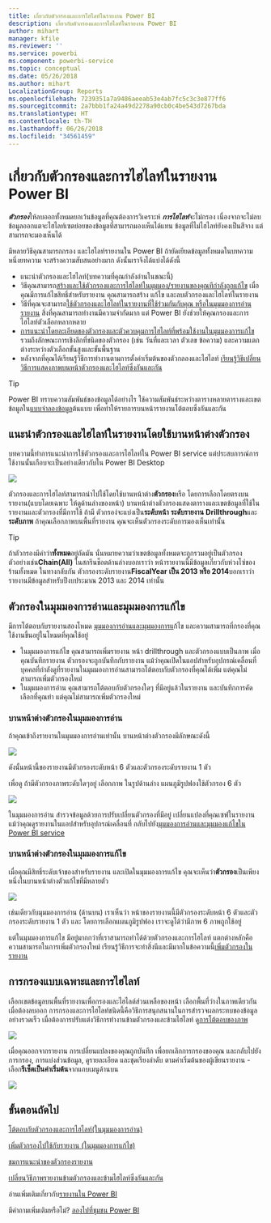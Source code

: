 ```yaml
---
title: เกี่ยวกับตัวกรองและการไฮไลท์ในรายงาน Power BI
description: เกี่ยวกับตัวกรองและการไฮไลท์ในรายงาน Power BI
author: mihart
manager: kfile
ms.reviewer: ''
ms.service: powerbi
ms.component: powerbi-service
ms.topic: conceptual
ms.date: 05/26/2018
ms.author: mihart
LocalizationGroup: Reports
ms.openlocfilehash: 7239351a7a9486aeeab53e4ab7fc5c3c3e877ff6
ms.sourcegitcommit: 2a7bbb1fa24a49d2278a90cb0c4be543d7267bda
ms.translationtype: HT
ms.contentlocale: th-TH
ms.lasthandoff: 06/26/2018
ms.locfileid: "34561459"
---
```

# <a name="about-filters-and-highlighting-in-power-bi-reports"></a>เกี่ยวกับตัวกรองและการไฮไลท์ในรายงาน Power BI
***ตัวกรอง***ให้ลบออกทั้งหมดยกเว้นข้อมูลที่คุณต้องการวิเคราะห์  ***การไฮไลท์***จะไม่กรอง เนื่องจากจะไม่ลบข้อมูลออกแตจะไฮไลท์เซตย่อยของข้อมูลที่สามารถมองเห็นได้แทน ข้อมูลที่ไม่ไฮไลท์ยังคงเป็นสีจาง แต่สามารถจะมองเห็นได้

มีหลายวิธีคุณสามารถกรอง และไฮไลท์รายงานใน Power BI ถ้ายัดเยียดข้อมูลทั้งหมดในบทความหนึ่งยทความ จะสร้างความสับสนอย่างมาก ดังนั้นเราจึงได้แบ่งได้ดังนี้

* แนะนำตัวกรองและไฮไลท์(บทความที่คุณกำลังอ่านในขณะนี้)
* วิธีคุณสามารถ[สร้างและใช้ตัวกรองและการไฮไลท์ในมุมมอง/รายงานของคุณทีกำลังถูกแก้ไข](power-bi-report-add-filter.md) เมื่อคุณมีการแก้ไขสิทธิ์สำหรับรายงาน คุณสามารถสร้าง แก้ไข และลบตัวกรองและไฮไลท์ในรายงาน
* วิธีที่คุณจะสามารถ[ใช้ตัวกรองและไฮไลท์ในรายงานที่ใช้ร่วมกันกับคุณ หรือในมุมมองการอ่านรายงาน](service-reading-view-and-editing-view.md) สิ่งที่คุณสามารถทำงานมีความจำกัดมาก แต่ Power BI ยังช่วยให้คุณกรองและการไฮไลท์ตัวเลือกหลากหลาย  
* [การแนะนำโดยละเอียดของตัวกรองและตัวควบคุมการไฮไลท์ที่พร้อมใช้งานในมุมมองการแก้ไข ](power-bi-how-to-report-filter.md)รวมถึงลักษณะการเชิงลึกที่ชนิดของตัวกรอง (เช่น วันที่และเวลา ตัวเลข ข้อความ) และความแตกต่างระหว่างตัวเลือกขั้นสูงและขั้นพื้นฐาน
* หลังจากที่คุณได้เรียนรู้วิธีการทำงานตามการตั้งค่าเริ่มต้นของตัวกลองและไฮไลท์ [เรียนรู้วิธีเปลี่ยนวิธีการแสดงภาพบนหน้าตัวกรองและไฮไลท์ซึ่งกันและกัน](service-reports-visual-interactions.md)

> [!TIP]
> Power BI ทราบความสัมพันธ์ของข้อมูลได้อย่างไร  ใช้ความสัมพันธ์ระหว่างตารางหลายตารางและเขตข้อมูลใน[แบบจำลองข้อมูล](https://support.office.com/article/Create-a-Data-Model-in-Excel-87e7a54c-87dc-488e-9410-5c75dbcb0f7b?ui=en-US&rs=en-US&ad=US)ต้นแบบ เพื่อทำให้รายการบนหน้ารายงานโต้ตอบซึ่งกันและกัน
> 
> 

## <a name="introduction-to-filters-and-highlighting-in-reports-using-the-filters-pane"></a>แนะนำตัวกรองและไฮไลท์ในรายงานโดยใช้บานหน้าต่างตัวกรอง
 บทความนี้ทำการแนะนำการใช้ตัวกรองและการไฮไลท์ใน Power BI service  แต่ประสบการณ์การใช้งานนั้นเกือบจะเป็นอย่างเดียวกับใน Power BI Desktop  

![](media/power-bi-reports-filters-and-highlighting/power-bi-add-filter-reading-view.png)

ตัวกรองและการไฮไลท์สามารถนำไปใช้โดยใช้บานหน้าต่าง**ตัวกรอง**หรือ โดยการเลือกโดยตรงบนรายงาน(แบบโดยเฉพาะ ให้ดูด้านล่างของหน้า) บานหน้าต่างตัวกรองแสดงตารางและเขตข้อมูลที่ใช้ในรายงานและตัวกรองที่มีการใช้ ถ้ามี ตัวกรอง่จะแบ่งเป็น**ระดับหน้า** **ระดับรายงาน** **Drillthrough**และ**ระดับภาพ**  ถ้าคุณเลือกภาพบนพื้นที่รายงาน คุณจะเห็นตัวกรองระดับการมองเห็นเท่านั้น

> [!TIP]
> ถ้าตัวกรองมีคำว่า**ทั้งหมด**อยู่ถัดมัน นั่นหมายความว่าเขตข้อมูลทั้งหมดจะถูกรวมอยู่เป็นตัวกรอง  ตัวอย่างเช่น**Chain(All)** ในสกรีนช็อตด้านล่างบอกเราว่า หน้ารายงานนี้มีข้อมูลเกี่ยวกับห่วงโซ่ของร้านทั้งหมด  ในทางกลับกัน ตัวกรองระดับรายงาน**FiscalYear เป็น 2013 หรือ 2014**บอกเราว่า รายงานมีข้อมูลสำหรับปีงบประมาณ 2013 และ 2014 เท่านั้น
> 
> 

## <a name="filters-in-reading-view-versus-editing-view"></a>ตัวกรองในมุมมองการอ่านและมุมมองการแก้ไข
มีการโต้ตอบกับรายงานสองโหมด [มุมมองการอ่านและมุมมองการแ](service-reading-view-and-editing-view.md)ก้ไข  และความสามารถที่กรองที่คุณใช้งานขึ้นอยู่ในโหมดที่คุณใช้อยู่

* ในมุมมองการแก้ไข คุณสามารถเพิ่มรายงาน หน้า drillthrough และตัวกรองแบบเป็นภาพ เมื่อคุณบันทึกรายงาน ตัวกรองจะถูกบันทึกกับรายงาน แม้ว่าคุณเปิดในแอปสำหรับอุปกรณ์เคลื่อนที่ บุคคลที่กำลังดูที่รายงานในมุมมองการอ่านสามารถโต้ตอบกับตัวกรองที่คุณได้เพิ่ม แต่คุณไม่สามารถเพิ่มตัวกรองใหม่
* ในมุมมองการอ่าน คุณสามารถโต้ตอบกับตัวกรองใดๆ ที่มีอยู่แล้วในรายงาน และบันทึกการคัดเลือกที่คุณทำ  แต่คุณไม่สามารถเพิ่มตัวกรองใหม่

### <a name="the-filters-pane-in-reading-view"></a>บานหน้าต่างตัวกรองในมุมมองการอ่าน
ถ้าคุณเข้าถึงรายงานในมุมมองการอ่านเท่านั้น บานหน้าต่างตัวกรองมีลักษณะดังนี้

![](media/power-bi-reports-filters-and-highlighting/power-bi-filter-reading-view.png)

ดังนั้นหน้านี้ของรายงานมีตัวกรองระดับหน้า 6 ตัวและตัวกรองระดับรายงาน 1 ตัว

เพื่อดู ถ้ามีตัวกรองภาพระดับใดๆอยู่ เลือกภาพ ในรูปด้านล่าง แผนภูมิรูปฟองใช้ตัวกรอง 6 ตัว

![](media/power-bi-reports-filters-and-highlighting/power-bi-filter-visual-level.png)

ในมุมมองการอ่าน สำรวจข้อมูลด้วยการปรับเปลี่ยนตัวกรองที่มีอยู่ เปลี่ยนแปลงที่คุณเซฟในรายงาน แม้ว่าคุณดูรายงานในแอปสำหรับอุปกรณ์เคลื่อนที่ กลับไปยัง[มุมมองการอ่านและมุมมองแก้ไขใน Power BI service](service-reading-view-and-editing-view.md)

### <a name="the-filters-pane-in-editing-view"></a>บานหน้าต่างตัวกรองในมุมมองการแก้ไข
เมื่อคุณมีสิทธิ์ระดับเจ้าของสำหรับรายงาน และเปิดในมุมมองการแก้ไข คุณจะเห็นว่า**ตัวกรอง**เป็นเพียงหนึ่งในบานหน้าต่างตัวแก้ไขที่มีหลายตัว

![](media/power-bi-reports-filters-and-highlighting/power-bi-add-filter-editing-view.png)

เช่นเดียวกับมุมมองการอ่าน (ด้านบน) เราเห็นว่า หน้าของรายงานนี้มีตัวกรองระดับหน้า 6 ตัวและตัวกรองระดับรายงาน 1 ตัว และ โดยการเลือกแผนภูมิรูปฟอง เราจะดูได้ว่ามีภาพ 6 ภาพถูกใช้อยู่

แต่ในมุมมองการแก้ไข มีอยู่มากกว่าที่เราสามารถทำได้ด้วยตัวกรองและการไฮไลท์ แตกต่างหลักคือความสามารถในการเพิ่มตัวกรองใหม่ เรียนรู้วิธีการจะทำสิ่งนีและมีมากในข้อความนี้[เพิ่มตัวกรองในรายงาน](power-bi-report-add-filter.md)

## <a name="ad-hoc-filtering-and-highlighting"></a>การกรองแบบเฉพาะและการไฮไลท์
เลือกเขตข้อมูลบนพื้นที่รายงานเพื่อกรองและไฮไลต์ส่วนเหลือของหน้า เลือกพื้นที่ว่างในภาพเดียวกันเมื่อต้องลบออก การกรองและการไฮไลท์ชนิดนี้คือวิธีการสนุกสนานในการสำรวจผลกระทบของข้อมูลอย่างรวดเร็ว เมื่อต้องการปรับแต่งวิธีการทำงานข้ามตัวกรองและข้ามไฮไลท์ ดู[การโต้ตอบของภาพ](service-reports-visual-interactions.md)

![](media/power-bi-reports-filters-and-highlighting/power-bi-adhoc-filter.gif)

เมื่อคุณออกจากรายงาน การเปลี่ยนแปลงของคุณถูกบันทึก เพื่อยกเลิกการกรองของคุณ และกลับไปยังการกรอง, การแบ่งส่วนข้อมูล, ดูรายละเอียด และชุดเรียงลำดับ ตามค่าเริ่มต้นของผู้เขียนรายงาน - เลือก**รีเซ็ตเป็นค่าเริ่มต้น**จากแถบเมนูด้านบน

![](media/power-bi-reports-filters-and-highlighting/power-bi-reset-to-default.png)

## <a name="next-steps"></a>ขั้นตอนถัดไป
[โต้ตอบกับตัวกรองและการไฮไลท์(ในมุมมองการอ่าน)](service-reading-view-and-editing-view.md)

[เพิ่มตัวกรองไปใช้กับรายงาน (ในมุมมองการแก้ไข)](power-bi-report-add-filter.md)

[ชมการแนะนำของตัวกรองรายงาน](power-bi-how-to-report-filter.md)

[เปลี่ยนวิธีภาพรายงานข้ามตัวกรองและข้ามไฮไลท์ซึ่งกันและกัน](service-reports-visual-interactions.md)

อ่านเพิ่มเติมเกี่ยวกับ[รายงานใน Power BI](service-reports.md)

มีคำถามเพิ่มเติมหรือไม่? [ลองไปที่ชุมชน Power BI](http://community.powerbi.com/)


